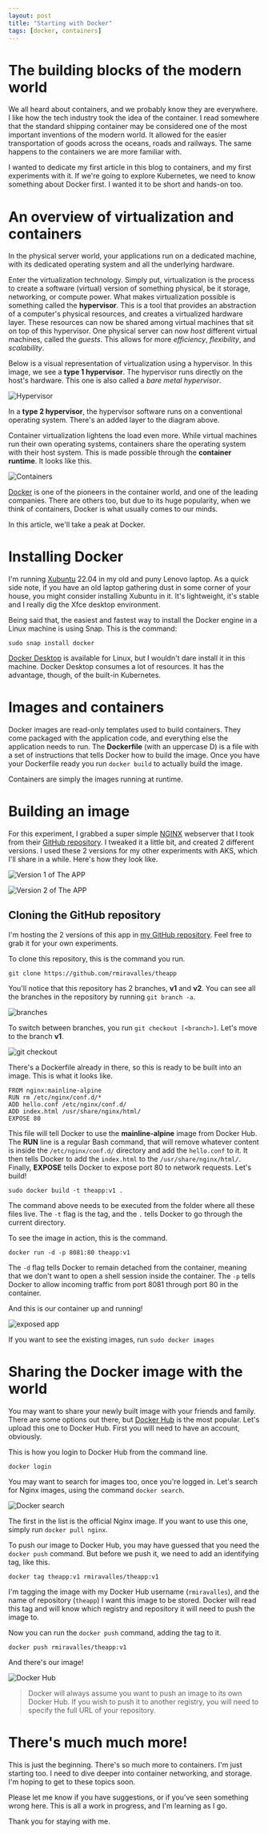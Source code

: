 ```yaml
---
layout: post
title: "Starting with Docker"
tags: [docker, containers]
---
```

# The building blocks of the modern world

We all heard about containers, and we probably know they are everywhere. I like how the tech industry took the idea of the container.
I read somewhere that the standard shipping container may be considered one of the most important inventions of the modern world.
It allowed for the easier transportation of goods across the oceans, roads and railways. The same happens to the containers we are more familiar with.

I wanted to dedicate my first article in this blog to containers, and my first experiments with it. If we're going to explore Kubernetes,
we need to know something about Docker first. I wanted it to be short and hands-on too.

# An overview of virtualization and containers

In the physical server world, your applications run on a dedicated machine, with its dedicated operating system and all the underlying hardware.

Enter the virtualization technology. Simply put, virtualization is the process to create a software (virtual) version of something physical, be it storage, networking, or compute power. What makes virtualization possible is something called the **hypervisor**. This is a tool that provides an abstraction of a computer's physical resources, and creates a virtualized hardware layer. These resources can now be shared among virtual machines that sit on top of this hypervisor. One physical server can now *host* different virtual machines, called the *guests*. This allows for more *efficiency*, *flexibility*, and *scalability*.

Below is a visual representation of virtualization using a hypervisor. In this image, we see a **type 1 hypervisor**. The hypervisor runs directly on the host's hardware. This one is also called a *bare metal hypervisor*.

![Hypervisor](../assets/images/hypervisor.png)

In a **type 2 hypervisor**, the hypervisor software runs on a conventional operating system. There's an added layer to the diagram above.

Container virtualization lightens the load even more. While virtual machines run their own operating systems, containers share the operating system with their host system. This is made possible through the **container runtime**. It looks like this.

![Containers](../assets/images/container.png)

[Docker](https://www.docker.com/) is one of the pioneers in the container world, and one of the leading companies. There are others too, but due to its huge popularity, when we think of containers, Docker is what usually comes to our minds.

In this article, we'll take a peak at Docker.

# Installing Docker

I'm running [Xubuntu](https://xubuntu.org/) 22.04 in my old and puny Lenovo laptop. As a quick side note, if you have an old laptop
gathering dust in some corner of your house, you might consider installing Xubuntu in it. It's lightweight, it's stable and
I really dig the Xfce desktop environment.

Being said that, the easiest and fastest way to install the Docker engine in a Linux machine is using Snap. This is the command:

`sudo snap install docker`

[Docker Desktop](https://docs.docker.com/desktop/install/linux-install/) is available for Linux, but I wouldn't dare install it
in this machine. Docker Desktop consumes a lot of resources. It has the advantage, though, of the built-in Kubernetes. 

# Images and containers

Docker images are read-only templates used to build containers. They come packaged with the application code, and everything else the application needs to run. The **Dockerfile** (with an uppercase D) is a file with a set of instructions that tells Docker how to build the image. Once you have your Dockerfile ready you run `docker build` to actually build the image.

Containers are simply the images running at runtime.

# Building an image

For this experiment, I grabbed a super simple [NGINX](https://www.nginx.com/) webserver that I took from their [GitHub repository](https://github.com/nginxinc/NGINX-Demos/tree/master/nginx-hello). I tweaked it a little bit, and created 2 different versions. I used these 2 versions for my other experiments with AKS, which I'll share in a while. Here's how they look like.

![Version 1 of The APP](../assets/images/theappv1.png)

![Version 2 of The APP](../assets/images/theappv2.png)

## Cloning the GitHub repository

I'm hosting the 2 versions of this app in [my GitHub repository](https://github.com/rmiravalles/theapp). Feel free to grab it for your own experiments.

To clone this repository, this is the command you run.

`git clone https://github.com/rmiravalles/theapp`

You'll notice that this repository has 2 branches, **v1** and **v2**. You can see all the branches in the repository by running `git branch -a`.

![branches](../assets/images/gitbranch.png)

To switch between branches, you run `git checkout [<branch>]`. Let's move to the branch **v1**.

![git checkout](../assets/images/gitcheckoutv1.png)

There's a Dockerfile already in there, so this is ready to be built into an image. This is what it looks like.

```
FROM nginx:mainline-alpine
RUN rm /etc/nginx/conf.d/*
ADD hello.conf /etc/nginx/conf.d/
ADD index.html /usr/share/nginx/html/
EXPOSE 80
```
This file will tell Docker to use the **mainline-alpine** image from Docker Hub. The **RUN** line is a regular Bash command, that will remove whatever content is inside the `/etc/nginx/conf.d/` directory and add the `hello.conf` to it. It then tells Docker to add the `index.html` to the `/usr/share/nginx/html/`. Finally, **EXPOSE** tells Docker to expose port 80 to network requests. Let's build!

`sudo docker build -t theapp:v1 .`

The command above needs to be executed from the folder where all these files live. The `-t` flag is the tag, and the `.` tells Docker to go through the current directory.

To see the image in action, this is the command.

`docker run -d -p 8081:80 theapp:v1`

The `-d` flag tells Docker to remain detached from the container, meaning that we don't want to open a shell session inside the container. The `-p` tells Docker to allow incoming traffic from port 8081 through port 80 in the container.

And this is our container up and running!

![exposed app](../assets/images/exposedv1local.png)

If you want to see the existing images, run `sudo docker images`

# Sharing the Docker image with the world

You may want to share your newly built image with your friends and family. There are some options out there, but [Docker Hub](https://hub.docker.com/) is the most popular. Let's upload this one to Docker Hub. First you will need to have an account, obviously.

This is how you login to Docker Hub from the command line.

`docker login`

You may want to search for images too, once you're logged in. Let's search for Nginx images, using the command `docker search`.

![Docker search](../assets/images/dockersearch.png)

The first in the list is the official Nginx image. If you want to use this one, simply run `docker pull nginx`.

To push our image to Docker Hub, you may have guessed that you need the `docker push` command. But before we push it, we need to add an identifying tag, like this.

`docker tag theapp:v1 rmiravalles/theapp:v1`

I'm tagging the image with my Docker Hub username (`rmiravalles`), and the name of repository (`theapp`) I want this image to be stored. Docker will read this tag and will know which registry and repository it will need to push the image to.

Now you can run the `docker push` command, adding the tag to it.

`docker push rmiravalles/theapp:v1`

And there's our image!

![Docker Hub](../assets/images/dockerhub.png)

> Docker will always assume you want to push an image to its own Docker Hub. If you wish to push it to another registry, you will need to specify the full URL of your repository.

# There's much much more!

This is just the beginning. There's so much more to containers. I'm just starting too. I need to dive deeper into container networking, and storage. I'm hoping to get to these topics soon.

Please let me know if you have suggestions, or if you've seen something wrong here. This is all a work in progress, and I'm learning as I go.

Thank you for staying with me.






